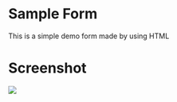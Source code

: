 # Sample Form

This is a simple demo form made by using HTML

# Screenshot

![](https://user-images.githubusercontent.com/94695669/222970933-3ce8c557-e885-4488-b5b4-43df2acfadbc.gif)
